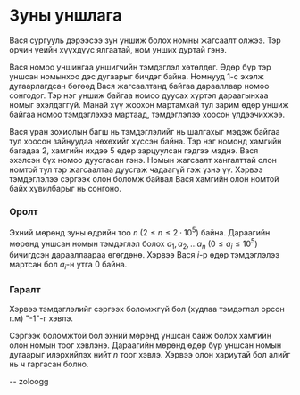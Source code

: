 Зуны уншлага
============
Вася сургууль дэрээсээ зун уншиж болох номны жагсаалт олжээ. Тэр орчин үеийн хүүхдүүс ялгаатай, ном унших дуртай гэнэ.

Вася номоо уншингаа уншигчийн тэмдэглэл хөтөлдөг. Өдөр бүр тэр уншсан номынхоо дэс дугаарыг бичдэг байна. Номнууд $1$-с эхэлж дугаарлагдсан бөгөөд Вася жагсаалтанд байгаа дарааллаар номоо сонгодог. Тэр нэг уншиж байгаа номоо дуусах хүртэл дараагынхаа номыг эхэлдэггүй. Манай хүү жоохон мартамхай тул зарим өдөр уншиж байгаа номоо тэмдэглэхээ мартаад, тэмдэглэлээ хоосон үлдээчихжээ.

Вася уран зохиолын багш нь тэмдэглэлийг нь шалгахыг мэдэж байгаа тул хоосон зайнуудаа нөхөхийг хүссэн байна. Тэр нэг номонд хамгийн багадаа $2$, хамгийн ихдээ $5$ өдөр зарцуулсан гэдгээ мэднэ. Вася эхэлсэн бүх номоо дуусгасан гэнэ. Номын жагсаалт хангалттай олон номтой тул тэр жагсаалтаа дуусгаж чадаагүй гэж үзнэ үү. Хэрвээ тэмдэглэлээ сэргээх олон боломж байвал Вася хамгийн олон номтой байх хувилбарыг нь сонгоно.


### Оролт
Эхний мөрөнд зуны өдрийн тоо $n$ ($2 ≤ n ≤ 2·10^5$) байна. Дараагийн мөрөнд уншсан номын тэмдэглэл болох $a_1, a_2, ... a_n$ ($0 ≤ a_i ≤ 10^5$) бичигдсэн дарааллаараа өгөгдөнө. Хэрвээ Вася $i$-р өдөр тэмдэглэлээ мартсан бол $a_i$-н утга $0$ байна.

### Гаралт
Хэрвээ тэмдэглэлийг сэргээх боломжгүй бол (худлаа тэмдэглэл орсон г.м) "-1"-г хэвлэ.

Сэргээх боломжтой бол эхний мөрөнд уншсан байж болох хамгийн олон номын тоог хэвлэнэ. Дараагийн мөрөнд өдөр бүр уншсан номын дугаарыг илэрхийлэх нийт $n$ тоог хэвлэ. Хэрвээ олон хариутай бол алийг нь ч гаргасан болно.

-- zoloogg
